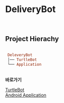 
# DeliveryBot

<br />
 
## Project Hierachy
```ruby   

 DeleveryBot
 │── TurtleBot
 └── Application
 ```  
 
 <br />
<b>바로가기</b>

[TurtleBot](/src) <br />
[Android Application](https://github.com/DeliveryBotCapstone/DeliveryBot/tree/app_dev_branch/src)
